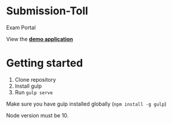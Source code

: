 # Submission-Toll
Exam Portal


View the **[demo application](https://prakharbhardwaj2412.github.io/submission-tool-live/#/home_page)** 
# Getting started

1. Clone repository
2. Install gulp
3. Run `gulp serve`

Make sure you have gulp installed globally (`npm install -g gulp`)

Node version must be 10.

